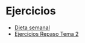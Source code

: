 # Ejercicios 

- [Dieta semanal](/3eso/byg/Tema2/ejercicios/Dieta_semanal.pdf)
- [Ejercicios Repaso Tema 2](/3eso/byg/Tema2/ejercicios/ejercicios_tema2.html)